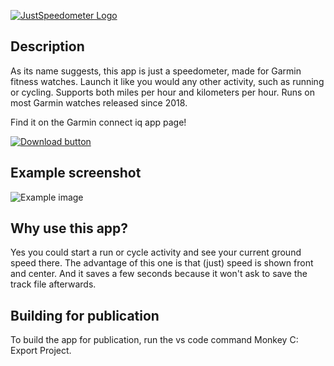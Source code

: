 [![JustSpeedometer Logo](logo.png)](https://apps.garmin.com/en-US/apps/209a163c-243d-4dfa-af90-e45dc4f694f0)

## Description

As its name suggests, this app is just a speedometer, made for Garmin fitness watches.
Launch it like you would any other activity, such as running or cycling.
Supports both miles per hour and kilometers per hour.
Runs on most Garmin watches released since 2018.

Find it on the Garmin connect iq app page!

[![Download button](examples/download.png)](https://apps.garmin.com/en-US/apps/209a163c-243d-4dfa-af90-e45dc4f694f0)

## Example screenshot
![Example image](examples/va3.png)

## Why use this app?
Yes you could start a run or cycle activity and see your current ground speed there.
The advantage of this one is that (just) speed is shown front and center.
And it saves a few seconds because it won't ask to save the track file afterwards.

## Building for publication
To build the app for publication, run the vs code command Monkey C: Export Project.
